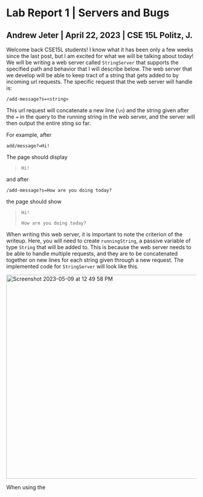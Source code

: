 # Lab Report 1 | Servers and Bugs
## Andrew Jeter | April 22, 2023 | CSE 15L Politz, J.

Welcome back CSE15L students! I know what it has been only a few weeks since the last post, but I am excited for what we will be talking about today! We will be writing a web server called `StringServer` that supports the specified path and behavior that I will describe below. The web server that we develop will be able to keep tract of a string that gets added to by incoming url requests. The specific request that the web server will handle is:

`/add-message?s=<string>`

This url request will concatenate a new line (`\n`) and the string given after the `=` in the query to the running string in the web server, and the server will then output the entire sting so far.

For example, after

`add/message?=Hi!`

The page should display

> `Hi!`

and after

`/add-message?s=How are you doing today?`

the page should show

> `Hi!`
> 
> `How are you doing today?`

When writing this web server, it is important to note the criterion of the writeup. Here, you will need to create `runningString`, a passive variable of type `String` that will be added to. This is because the web server needs to be able to handle multiple requests, and they are to be concatenated together on new lines for each string given through a new request. The implemented code for `StringServer` will look like this.

<img width="541" alt="Screenshot 2023-05-09 at 12 49 58 PM" src="https://github.com/acjeter/cse15l-lab-reports/assets/119645659/fbfe48f4-3ed4-4f4f-af21-25426258e5db">

When using the 
